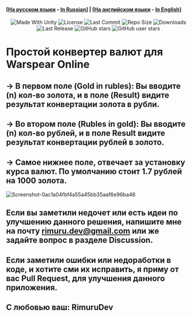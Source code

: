 #### [[На русском языки](/README_ru.md) - [In Russian](/README_ru.md)] | [[На английском языки](/README.md) - [In English](/README.md)]

<p align="center">
  <a>
    <img alt="Made With Unity" src="https://img.shields.io/badge/made%20with-Unity-57b9d3.svg?logo=Unity">
  </a>
  <a>
    <img alt="License" src="https://img.shields.io/github/license/RimuruDev/Gold-Calculator-WarspearOnline?logo=github">
  </a>
  <a>
    <img alt="Last Commit" src="https://img.shields.io/github/last-commit/RimuruDev/Gold-Calculator-WarspearOnline?logo=Mapbox&color=orange">
  </a>
  <a>
    <img alt="Repo Size" src="https://img.shields.io/github/repo-size/RimuruDev/Gold-Calculator-WarspearOnline?logo=VirtualBox">
  </a>
  <a>
    <img alt="Downloads" src="https://img.shields.io/github/downloads/RimuruDev/Gold-Calculator-WarspearOnline/total?color=brightgreen">
  </a>
  <a>
    <img alt="Last Release" src="https://img.shields.io/github/v/release/RimuruDev/Gold-Calculator-WarspearOnline?include_prereleases&logo=Dropbox&color=yellow">
  </a>
  <a>
    <img alt="GitHub stars" src="https://img.shields.io/github/stars/RimuruDev/Gold-Calculator-WarspearOnline?branch=main&label=Stars&logo=GitHub&logoColor=ffffff&labelColor=282828&color=informational&style=flat">
  </a>
  <a>
    <img alt="GitHub user stars" src="https://img.shields.io/github/stars/RimuruDev?affiliations=OWNER&branch=main&label=User%20Stars&logo=GitHub&logoColor=ffffff&labelColor=282828&color=informational&style=flat">
  </a>
</p>

# Простой конвертер валют для Warspear Online

## -> В первом поле (Gold in rubles): Вы вводите (n) кол-во золота, и в поле (Result) видите результат конвертации золота в рубли.

## -> Во втором поле (Rubles in gold): Вы вводите (n) кол-во рублей, и в поле Result видите результат конвертации рублей в золото.

## -> Самое нижнее поле, отвечает за установку курса валют. По умолчанию стоит 1.7 рублей на 1000 золота.

![Screenshot-0ac1a04fbf4a55a45bb35aaf6e96ba46](https://user-images.githubusercontent.com/85500556/218255600-3e922416-fb9e-4248-87b8-7e80907ef422.png)

## Если вы заметили недочет или есть идеи по улучшению данного решения, напишите мне на почту rimuru.dev@gmail.com или же задайте вопрос в разделе Discussion.

## Если заметили ошибки или недоработки в коде, и хотите сми их исправить, я приму от вас Pull Request, для улучшения данного приложения.

## С любовью ваш: RimuruDev
